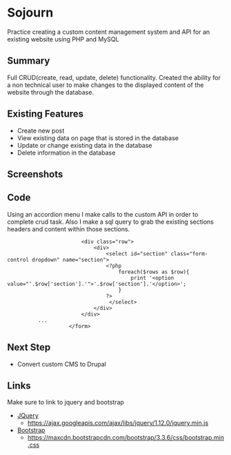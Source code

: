 # Sojourn
Practice creating a custom content management system and API for an existing website using PHP and MySQL

## Summary
Full CRUD(create, read, update, delete) functionality.  Created the ability for a non technical user to make changes to the displayed content of the website through the database. 

## Existing Features
* Create new post
* View existing data on page that is stored in the database
* Update or change existing data in the database
* Delete information in the database

## Screenshots


## Code
Using an accordion menu I make calls to the custom API in order to complete crud task.  Also I make a sql query to grab the existing sections headers and content within those sections.
>   <form action="http://local-sojourn.com/admin/admin_api.php" method="post">
							<div class="row">
								<div>
									<select id="section" class="form-control dropdown" name="section">
									<?php
										foreach($rows as $row){
											print '<option value="'.$row['section'].'">'.$row['section'].'</option>';
										}
									?>				
									 </select>				
								</div>
							</div>
              ...
						</form>

## Next Step
* Convert custom CMS to Drupal

## Links
Make sure to link to jquery and bootstrap
* [JQuery](https://developers.google.com/speed/libraries/)
	* https://ajax.googleapis.com/ajax/libs/jquery/1.12.0/jquery.min.js
* [Bootstrap](https://www.bootstrapcdn.com/)
	* https://maxcdn.bootstrapcdn.com/bootstrap/3.3.6/css/bootstrap.min.css


